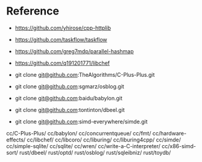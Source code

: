 # Reference
- https://github.com/yhirose/cpp-httplib
- https://github.com/taskflow/taskflow
- https://github.com/greg7mdp/parallel-hashmap
- https://github.com/q191201771/libchef

- git clone git@github.com:TheAlgorithms/C-Plus-Plus.git
- git clone git@github.com:sgmarz/osblog.git
- git clone git@github.com:baidu/babylon.git
- git clone git@github.com:tontinton/dbeel.git
- git clone git@github.com:simd-everywhere/simde.git


cc/C-Plus-Plus/
cc/babylon/
cc/concurrentqueue/
cc/fmt/
cc/hardware-effects/
cc/libchef/
cc/libcoro/
cc/liburing/
cc/liburing4cpp/
cc/simde/
cc/simple-sqlite/
cc/sqlite/
cc/wren/
cc/write-a-C-interpreter/
cc/x86-simd-sort/
rust/dbeel/
rust/optd/
rust/osblog/
rust/sqleibniz/
rust/toydb/
